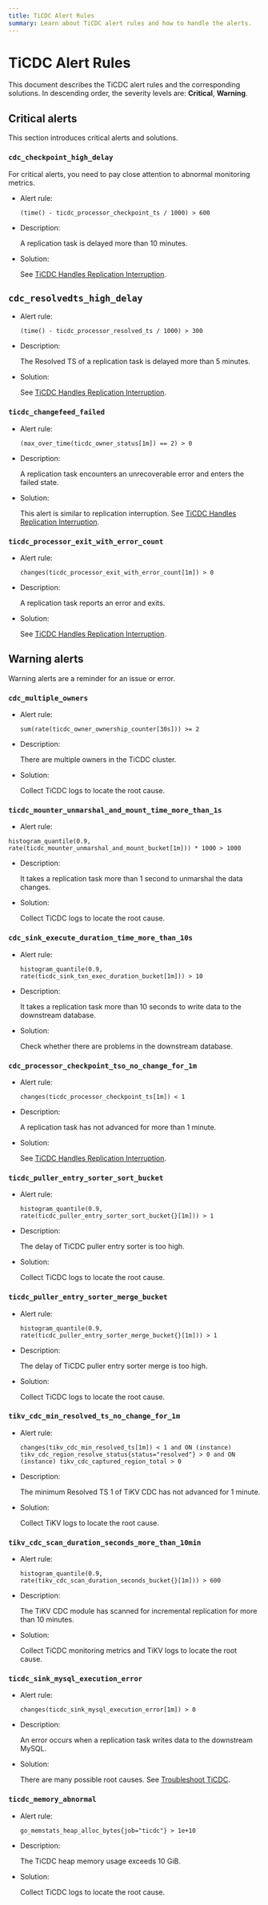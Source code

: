 ```yaml
---
title: TiCDC Alert Rules
summary: Learn about TiCDC alert rules and how to handle the alerts.
---
```

# TiCDC Alert Rules

This document describes the TiCDC alert rules and the corresponding solutions. In descending order, the severity levels are: **Critical**, **Warning**.

## Critical alerts

This section introduces critical alerts and solutions.

### `cdc_checkpoint_high_delay`

For critical alerts, you need to pay close attention to abnormal monitoring metrics.

- Alert rule:

    `(time() - ticdc_processor_checkpoint_ts / 1000) > 600`

- Description:

    A replication task is delayed more than 10 minutes.

- Solution:

    See [TiCDC Handles Replication Interruption](/ticdc/troubleshoot-ticdc.md#how-do-i-handle-replication-interruptions).

## `cdc_resolvedts_high_delay`

- Alert rule:

    `(time() - ticdc_processor_resolved_ts / 1000) > 300`

- Description:

     The Resolved TS of a replication task is delayed more than 5 minutes.

- Solution:

    See [TiCDC Handles Replication Interruption](/ticdc/troubleshoot-ticdc.md#how-do-i-handle-replication-interruptions).

### `ticdc_changefeed_failed`

- Alert rule:

    `(max_over_time(ticdc_owner_status[1m]) == 2) > 0`

- Description:

    A replication task encounters an unrecoverable error and enters the failed state.

- Solution:

    This alert is similar to replication interruption. See [TiCDC Handles Replication Interruption](/ticdc/troubleshoot-ticdc.md#how-do-i-handle-replication-interruptions).

### `ticdc_processor_exit_with_error_count`

- Alert rule:

    `changes(ticdc_processor_exit_with_error_count[1m]) > 0`

- Description:

    A replication task reports an error and exits.

- Solution:

    See [TiCDC Handles Replication Interruption](/ticdc/troubleshoot-ticdc.md#how-do-i-handle-replication-interruptions).

## Warning alerts

Warning alerts are a reminder for an issue or error.

### `cdc_multiple_owners`

- Alert rule:

    `sum(rate(ticdc_owner_ownership_counter[30s])) >= 2`

- Description:

    There are multiple owners in the TiCDC cluster.

- Solution:

    Collect TiCDC logs to locate the root cause.

### `ticdc_mounter_unmarshal_and_mount_time_more_than_1s`

- Alert rule:

`histogram_quantile(0.9, rate(ticdc_mounter_unmarshal_and_mount_bucket[1m])) * 1000 > 1000`

- Description:

    It takes a replication task more than 1 second to unmarshal the data changes.

- Solution:

    Collect TiCDC logs to locate the root cause.

### `cdc_sink_execute_duration_time_more_than_10s`

- Alert rule:

    `histogram_quantile(0.9, rate(ticdc_sink_txn_exec_duration_bucket[1m])) > 10`

- Description:

    It takes a replication task more than 10 seconds to write data to the downstream database.

- Solution:

    Check whether there are problems in the downstream database.

### `cdc_processor_checkpoint_tso_no_change_for_1m`

- Alert rule:

    `changes(ticdc_processor_checkpoint_ts[1m]) < 1`

- Description:

    A replication task has not advanced for more than 1 minute.

- Solution:

    See [TiCDC Handles Replication Interruption](/ticdc/troubleshoot-ticdc.md#how-do-i-handle-replication-interruptions).

### `ticdc_puller_entry_sorter_sort_bucket`

- Alert rule:

    `histogram_quantile(0.9, rate(ticdc_puller_entry_sorter_sort_bucket{}[1m])) > 1`

- Description:

    The delay of TiCDC puller entry sorter is too high.

- Solution:

    Collect TiCDC logs to locate the root cause.

### `ticdc_puller_entry_sorter_merge_bucket`

- Alert rule:

    `histogram_quantile(0.9, rate(ticdc_puller_entry_sorter_merge_bucket{}[1m])) > 1`

- Description:

    The delay of TiCDC puller entry sorter merge is too high.

- Solution:

    Collect TiCDC logs to locate the root cause.

### `tikv_cdc_min_resolved_ts_no_change_for_1m`

- Alert rule:

    `changes(tikv_cdc_min_resolved_ts[1m]) < 1 and ON (instance) tikv_cdc_region_resolve_status{status="resolved"} > 0 and ON (instance) tikv_cdc_captured_region_total > 0`

- Description:

    The minimum Resolved TS 1 of TiKV CDC has not advanced for 1 minute.

- Solution:

    Collect TiKV logs to locate the root cause.

### `tikv_cdc_scan_duration_seconds_more_than_10min`

- Alert rule:

    `histogram_quantile(0.9, rate(tikv_cdc_scan_duration_seconds_bucket{}[1m])) > 600`

- Description:

    The TiKV CDC module has scanned for incremental replication for more than 10 minutes.

- Solution:

    Collect TiCDC monitoring metrics and TiKV logs to locate the root cause.

### `ticdc_sink_mysql_execution_error`

- Alert rule:

    `changes(ticdc_sink_mysql_execution_error[1m]) > 0`

- Description:

    An error occurs when a replication task writes data to the downstream MySQL.

- Solution:

    There are many possible root causes. See [Troubleshoot TiCDC](/ticdc/troubleshoot-ticdc.md).

### `ticdc_memory_abnormal`

- Alert rule:

    `go_memstats_heap_alloc_bytes{job="ticdc"} > 1e+10`

- Description:

    The TiCDC heap memory usage exceeds 10 GiB.

- Solution:

    Collect TiCDC logs to locate the root cause.
